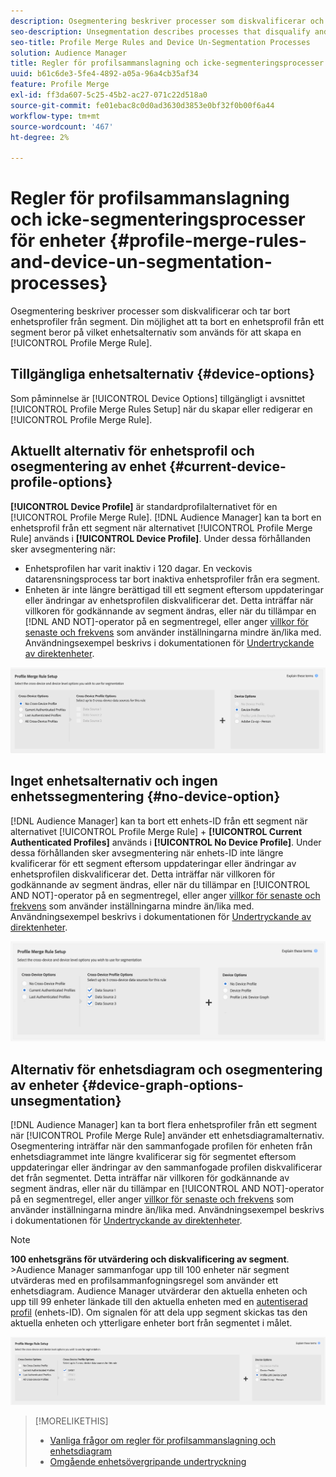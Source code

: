 ```yaml
---
description: Osegmentering beskriver processer som diskvalificerar och tar bort enhetsprofiler från segment. Din möjlighet att ta bort en enhetsprofil från ett segment beror på vilket enhetsalternativ som används för att skapa en profilkopplingsregel.
seo-description: Unsegmentation describes processes that disqualify and remove device profiles from segments. Your ability to remove a device profile from a segment depends on the device option used to create a Profile Merge Rule.
seo-title: Profile Merge Rules and Device Un-Segmentation Processes
solution: Audience Manager
title: Regler för profilsammanslagning och icke-segmenteringsprocesser för enheter
uuid: b61c6de3-5fe4-4892-a05a-96a4cb35af34
feature: Profile Merge
exl-id: ff3da607-5c25-45b2-ac27-071c22d518a0
source-git-commit: fe01ebac8c0d0ad3630d3853e0bf32f0b00f6a44
workflow-type: tm+mt
source-wordcount: '467'
ht-degree: 2%

---
```


# Regler för profilsammanslagning och icke-segmenteringsprocesser för enheter {#profile-merge-rules-and-device-un-segmentation-processes}

Osegmentering beskriver processer som diskvalificerar och tar bort enhetsprofiler från segment. Din möjlighet att ta bort en enhetsprofil från ett segment beror på vilket enhetsalternativ som används för att skapa en [!UICONTROL Profile Merge Rule].

## Tillgängliga enhetsalternativ {#device-options}

Som påminnelse är [!UICONTROL Device Options] tillgängligt i avsnittet [!UICONTROL Profile Merge Rules Setup] när du skapar eller redigerar en [!UICONTROL Profile Merge Rule].

## Aktuellt alternativ för enhetsprofil och osegmentering av enhet {#current-device-profile-options}

**[!UICONTROL Device Profile]** är standardprofilalternativet för en [!UICONTROL Profile Merge Rule]. [!DNL Audience Manager] kan ta bort en enhetsprofil från ett segment när alternativet [!UICONTROL Profile Merge Rule] används i **[!UICONTROL Device Profile]**. Under dessa förhållanden sker avsegmentering när:

* Enhetsprofilen har varit inaktiv i 120 dagar. En veckovis datarensningsprocess tar bort inaktiva enhetsprofiler från era segment.
* Enheten är inte längre berättigad till ett segment eftersom uppdateringar eller ändringar av enhetsprofilen diskvalificerar det. Detta inträffar när villkoren för godkännande av segment ändras, eller när du tillämpar en [!DNL AND NOT]-operator på en segmentregel, eller anger [villkor för senaste och frekvens](../segments/recency-and-frequency.md) som använder inställningarna mindre än/lika med. Användningsexempel beskrivs i dokumentationen för [Undertryckande av direktenheter](instant-cross-device-suppression.md).

![endast enhet](assets/device-only.png)

## Inget enhetsalternativ och ingen enhetssegmentering {#no-device-option}

[!DNL Audience Manager] kan ta bort ett enhets-ID från ett segment när alternativet [!UICONTROL Profile Merge Rule] + **[!UICONTROL Current Authenticated Profiles]** används i **[!UICONTROL No Device Profile]**. Under dessa förhållanden sker avsegmentering när enhets-ID inte längre kvalificerar för ett segment eftersom uppdateringar eller ändringar av enhetsprofilen diskvalificerar det. Detta inträffar när villkoren för godkännande av segment ändras, eller när du tillämpar en [!UICONTROL AND NOT]-operator på en segmentregel, eller anger [villkor för senaste och frekvens](../segments/recency-and-frequency.md) som använder inställningarna mindre än/lika med. Användningsexempel beskrivs i dokumentationen för [Undertryckande av direktenheter](instant-cross-device-suppression.md).

![](assets/current-no-device.png)

## Alternativ för enhetsdiagram och osegmentering av enheter {#device-graph-options-unsegmentation}

[!DNL Audience Manager] kan ta bort flera enhetsprofiler från ett segment när [!UICONTROL Profile Merge Rule] använder ett enhetsdiagramalternativ. Osegmentering inträffar när den sammanfogade profilen för enheten från enhetsdiagrammet inte längre kvalificerar sig för segmentet eftersom uppdateringar eller ändringar av den sammanfogade profilen diskvalificerar det från segmentet. Detta inträffar när villkoren för godkännande av segment ändras, eller när du tillämpar en [!UICONTROL AND NOT]-operator på en segmentregel, eller anger [villkor för senaste och frekvens](../segments/recency-and-frequency.md) som använder inställningarna mindre än/lika med. Användningsexempel beskrivs i dokumentationen för [Undertryckande av direktenheter](instant-cross-device-suppression.md).

>[!NOTE]
>
>**100 enhetsgräns för utvärdering och diskvalificering av segment**.
>&#x200B;>Audience Manager sammanfogar upp till 100 enheter när segment utvärderas med en profilsammanfogningsregel som använder ett enhetsdiagram. Audience Manager utvärderar den aktuella enheten och upp till 99 enheter länkade till den aktuella enheten med en [autentiserad profil](../../reference/visitor-authentication-states.md) (enhets-ID). Om signalen för att dela upp segment skickas tas den aktuella enheten och ytterligare enheter bort från segmentet i målet.

![](assets/last-device-graph.png)

>[!MORELIKETHIS]
>
>* [Vanliga frågor om regler för profilsammanslagning och enhetsdiagram](../../faq/faq-profile-merge.md)
>* [Omgående enhetsövergripande undertryckning](instant-cross-device-suppression.md)
